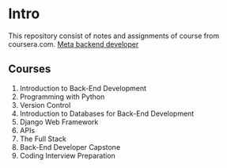 # Intro
This repository consist of notes and assignments of course from coursera.com.
[Meta backend developer](https://www.coursera.org/professional-certificates/meta-back-end-developer)

## Courses
1. Introduction to Back-End Development
2. Programming with Python
3. Version Control
4. Introduction to Databases for Back-End Development
5. Django Web Framework
6. APIs
7. The Full Stack
8. Back-End Developer Capstone
9. Coding Interview Preparation